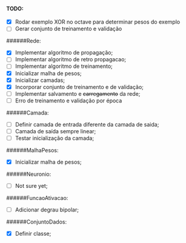#### TODO:
 - [x] Rodar exemplo XOR no octave para determinar pesos do exemplo
 - [ ] Gerar conjunto de treinamento e validação

######Rede:
 - [x] Implementar algoritmo de propagação;
 - [ ] Implementar algoritmo de retro propagacao;
 - [ ] Implementar algoritmo de treinamento;
 - [x] Inicializar malha de pesos;
 - [x] Inicializar camadas;
 - [x] Incorporar conjunto de treinamento e de validação;
 - [ ] Implementar salvamento e ~~carregamento~~ da rede;
 - [ ] Erro de treinamento e validação por época

######Camada:
 - [ ] Definir camada de entrada diferente da camada de saida;
 - [ ] Camada de saída sempre linear;
 - [ ] Testar inicialização da camada;

######MalhaPesos:
 - [x] Inicializar malha de pesos;

######Neuronio:
 - [ ] Not sure yet;

######FuncaoAtivacao:
 - [ ] Adicionar degrau bipolar;

######ConjuntoDados:
 - [x] Definir classe;
